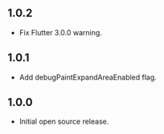 ## 1.0.2

- Fix Flutter 3.0.0 warning.

## 1.0.1

* Add debugPaintExpandAreaEnabled flag.

## 1.0.0

* Initial open source release.
